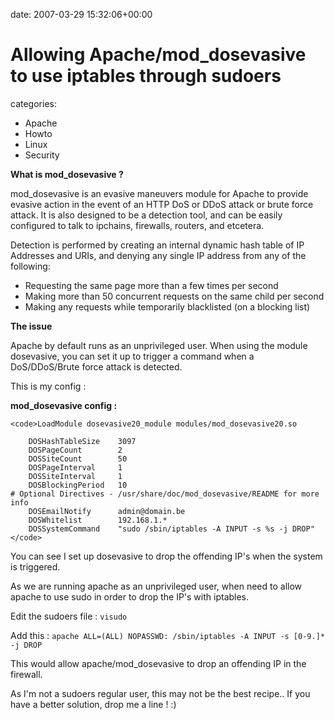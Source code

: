 


date: 2007-03-29 15:32:06+00:00


# Allowing Apache/mod_dosevasive to use iptables through sudoers

categories:
- Apache
- Howto
- Linux
- Security


**What is mod_dosevasive ?**

mod_dosevasive is an evasive maneuvers module for Apache to provide evasive
action in the event of an HTTP DoS or DDoS attack or brute force attack.  It
is also designed to be a detection tool, and can be easily configured to talk
to ipchains, firewalls, routers, and etcetera.

Detection is performed by creating an internal dynamic hash table of IP
Addresses and URIs, and denying any single IP address from any of the following:

- Requesting the same page more than a few times per second
- Making more than 50 concurrent requests on the same child per second
- Making any requests while temporarily blacklisted (on a blocking list)

**The issue**

Apache by default runs as an unprivileged user.
When using the module dosevasive, you can set it up to trigger a command when a DoS/DDoS/Brute force attack is detected.

This is my config :

**mod_dosevasive config :**


    
    <code>LoadModule dosevasive20_module modules/mod_dosevasive20.so
    
        DOSHashTableSize    3097
        DOSPageCount        2
        DOSSiteCount        50 
        DOSPageInterval     1
        DOSSiteInterval     1
        DOSBlockingPeriod   10
    # Optional Directives - /usr/share/doc/mod_dosevasive/README for more info
        DOSEmailNotify      admin@domain.be
        DOSWhitelist        192.168.1.*
        DOSSystemCommand    "sudo /sbin/iptables -A INPUT -s %s -j DROP"
    </code>



You can see I set up dosevasive to drop the offending IP's when the system is triggered. 

As we are running apache as an unprivileged user, when need to allow apache to use sudo in order to drop the IP's with iptables.


Edit the sudoers file :
`visudo`


Add this :
`apache ALL=(ALL) NOPASSWD: /sbin/iptables -A INPUT -s [0-9.]* -j DROP`

This would allow apache/mod_dosevasive to drop an offending IP in the firewall.

As I'm not a sudoers regular user, this may not be the best recipe.. If you have a better solution, drop me a line ! :)


